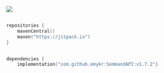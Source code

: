 [![](https://jitpack.io/v/emykr/SommandAPI.svg)](https://jitpack.io/#emykr/SommandAPI)



```.kts

repositories {
    mavenCentral()
    maven("https://jitpack.io")
}


dependencies {
    implementation("com.github.emykr:SommandAPI:v1.7.2"}
```
